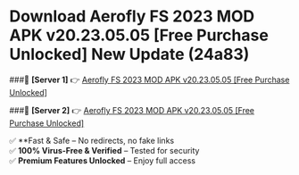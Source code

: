 # Download Aerofly FS 2023 MOD APK v20.23.05.05 [Free Purchase Unlocked] New Update (24a83)  



###🔹 **[Server 1]** 👉 [Aerofly FS 2023 MOD APK v20.23.05.05 [Free Purchase Unlocked]](https://apkcomod.com?title=Aerofly_FS_2023_MOD_APK_v20.23.05.05_[Free_Purchase_Unlocked]) 

###🔹 **[Server 2]** 👉 [Aerofly FS 2023 MOD APK v20.23.05.05 [Free Purchase Unlocked]](https://apkcomod.com?title=Aerofly_FS_2023_MOD_APK_v20.23.05.05_[Free_Purchase_Unlocked])  

✅ **Fast & Safe – No redirects, no fake links  
✅ **100% Virus-Free & Verified** – Tested for security  
✅ **Premium Features Unlocked** – Enjoy full access  


